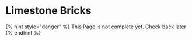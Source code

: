 # Limestone Bricks

{% hint style="danger" %}
This Page is not complete yet. Check back later
{% endhint %}

